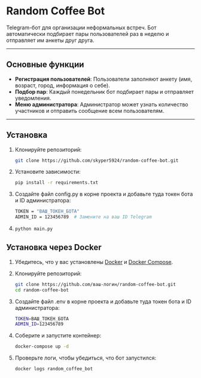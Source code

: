 # Random Coffee Bot

Telegram-бот для организации неформальных встреч. Бот автоматически подбирает пары пользователей раз в неделю и отправляет им анкеты друг друга.

---

## Основные функции

- **Регистрация пользователей**: Пользователи заполняют анкету (имя, возраст, город, информация о себе).
- **Подбор пар**: Каждый понедельник бот подбирает пары и отправляет уведомления.
- **Меню администратора**: Администратор может узнать количество участников и отправить сообщение всем пользователям.

---

## Установка

1. Клонируйте репозиторий:
   ```bash
   git clone https://github.com/skyper5924/random-coffee-bot.git
2. Установите зависимости:
   ```bash
   pip install -r requirements.txt
4. Создайте файл config.py в корне проекта и добавьте туда токен бота и ID администратора:
   ```bash
   TOKEN = "ВАШ_ТОКЕН_БОТА"     
   ADMIN_ID = 123456789  # Замените на ваш ID Telegram   

5.    ```bash
      python main.py

## Установка через Docker 

1. Убедитесь, что у вас установлены [Docker](https://docs.docker.com/get-docker/) и [Docker Compose](https://docs.docker.com/compose/install/).

2. Клонируйте репозиторий:
   ```bash
   git clone https://github.com/ваш-логин/random-coffee-bot.git
   cd random-coffee-bot
3. Создайте файл .env в корне проекта и добавьте туда токен бота и ID администратора:
   ```bash
   TOKEN=ВАШ_ТОКЕН_БОТА
   ADMIN_ID=123456789
4. Соберите и запустите контейнер:
   ```bash
   docker-compose up -d
5. Проверьте логи, чтобы убедиться, что бот запустился:
   ```bash
   docker logs random_coffee_bot